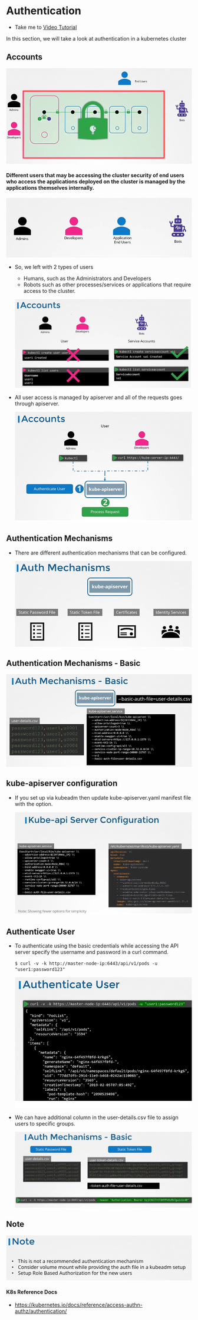 # Authentication
  - Take me to [Video Tutorial](https://kodekloud.com/topic/authentication/)
  
In this section, we will take a look at authentication in a kubernetes cluster

## Accounts

  ![auth1](../../images/auth1.PNG)
  
#### Different users that may be accessing the cluster security of end users who access the applications deployed on the cluster is managed by the applications themselves internally.

 ![acc1](../../images/acc1.PNG)
 
- So, we left with 2 types of users
  - Humans, such as the Administrators and Developers
  - Robots such as other processes/services or applications that require access to the cluster.
  

  ![acc2](../../images/acc2.PNG)
  
- All user access is managed by apiserver and all of the requests goes through apiserver.
 
  ![acc3](../../images/acc3.PNG)
  
## Authentication Mechanisms
- There are different authentication mechanisms that can be configured.

  ![auth2](../../images/auth2.PNG)
  
## Authentication Mechanisms - Basic
  
  ![auth3](../../images/auth3.PNG)
  
## kube-apiserver configuration
- If you set up via kubeadm then update kube-apiserver.yaml manifest file with the option.
  
  ![auth4](../../images/auth4.PNG)
  
## Authenticate User

- To authenticate using the basic credentials while accessing the API server specify the username and password in a curl command.
  ```
  $ curl -v -k http://master-node-ip:6443/api/v1/pods -u "user1:password123"
  ```
  ![auth5](../../images/auth5.PNG)
  
- We can have additional column in the user-details.csv file to assign users to specific groups.

  ![auth6](../../images/auth6.PNG)
  
## Note
 
 ![note](../../images/note.PNG)
  
  
#### K8s Reference Docs
- https://kubernetes.io/docs/reference/access-authn-authz/authentication/ 
  
  
